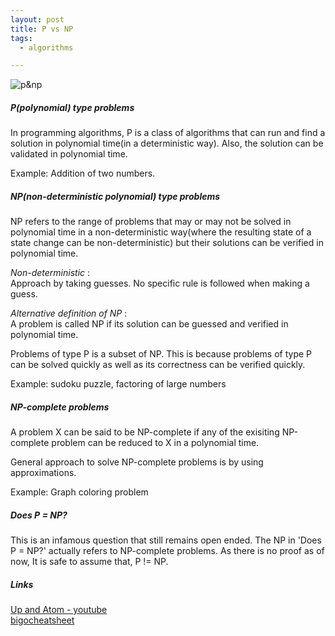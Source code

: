 ```yaml
---
layout: post
title: P vs NP
tags:
  - algorithms

---
```

![p&np](../../../assets/images/pvsnp.jpg)

##### P(polynomial) type problems
In programming algorithms, P is a class of algorithms that can run and find a solution in polynomial time(in a deterministic way). Also, the solution can be validated in polynomial time. 

Example: Addition of two numbers.

##### NP(non-deterministic polynomial) type problems
NP refers to the range of problems that may or may not be solved in polynomial time in a non-deterministic way(where the resulting state of a state change can be non-deterministic) but their solutions can be verified in polynomial time.

_Non-deterministic_ : \
Approach by taking guesses. No specific rule is followed when making a guess.

_Alternative definition of NP_ : \
A problem is called NP if its solution can be guessed and verified in polynomial time.

Problems of type P is a subset of NP. This is because problems of type P can be solved quickly as well as its correctness can be verified quickly.

Example: sudoku puzzle, factoring of large numbers

##### NP-complete problems
A problem X can be said to be NP-complete if any of the exisiting NP-complete problem can be reduced to X in a polynomial time.

General approach to solve NP-complete problems is by using approximations.

Example: Graph coloring problem

##### Does P = NP?
This is an infamous question that still remains open ended. The NP in 'Does P = NP?' actually refers to NP-complete problems. As there is no proof as of now, It is safe to assume that, P != NP.

##### Links
[Up and Atom - youtube](https://www.youtube.com/watch?v=EHp4FPyajKQ) \
[bigocheatsheet](https://www.bigocheatsheet.com/)